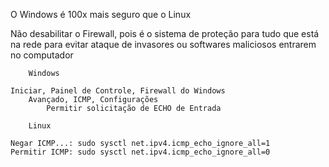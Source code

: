 O Windows é 100x mais seguro que o Linux

Não desabilitar o Firewall, pois é o sistema de proteção para tudo que está na rede para evitar ataque de invasores ou softwares maliciosos entrarem no computador

  		Windows
    
  	Iniciar, Painel de Controle, Firewall do Windows
   		Avançado, ICMP, Configurações
			Permitir solicitação de ECHO de Entrada

		Linux
    
	Negar ICMP...: sudo sysctl net.ipv4.icmp_echo_ignore_all=1
 	Permitir ICMP: sudo sysctl net.ipv4.icmp_echo_ignore_all=0
